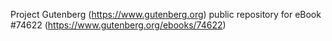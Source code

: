 Project Gutenberg (https://www.gutenberg.org) public repository for
eBook #74622 (https://www.gutenberg.org/ebooks/74622)
